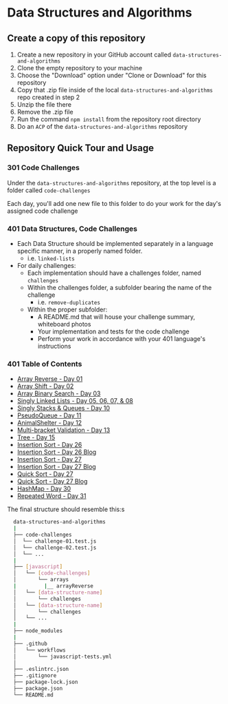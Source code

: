 # Data Structures and Algorithms

## Create a copy of this repository

1. Create a new repository in your GitHub account called `data-structures-and-algorithms`
1. Clone the empty repository to your machine
1. Choose the "Download" option under "Clone or Download" for this repository
1. Copy that .zip file inside of the local `data-structures-and-algorithms` repo created in step 2
1. Unzip the file there
1. Remove the .zip file
1. Run the command `npm install` from the repository root directory
1. Do an `ACP` of the `data-structures-and-algorithms` repository

## Repository Quick Tour and Usage

### 301 Code Challenges

Under the `data-structures-and-algorithms` repository, at the top level is a folder called `code-challenges`

Each day, you'll add one new file to this folder to do your work for the day's assigned code challenge

### 401 Data Structures, Code Challenges

- Each Data Structure should be implemented separately in a language specific manner, in a properly named folder.
  - i.e. `linked-lists`
- For daily challenges:
  - Each implementation should have a challenges folder, named `challenges`
  - Within the challenges folder, a subfolder bearing the name of the challenge
    - i.e. `remove-duplicates`
  - Within the proper subfolder:
    - A README.md that will house your challenge summary, whiteboard photos
    - Your implementation and tests for the code challenge
    - Perform your work in accordance with your 401 language's instructions

### 401 Table of Contents

- [Array Reverse - Day 01](javascript/code-challenges/arrays/arrayReverse/README.md)
- [Array Shift  - Day 02](javascript/code-challenges/arrays/arrayShift/README.md)
- [Array Binary Search  - Day 03](javascript/code-challenges/arrays/arrayBinarySearch/README.md)
- [Singly Linked Lists - Day 05, 06, 07, & 08](javascript/code-challenges/linked-list/linkedList/README.md)
- [Singly Stacks & Queues - Day 10](javascript/code-challenges/stack-and-queue/README.md)
- [PseudoQueue - Day 11](javascript/code-challenges/stack-and-queue/queueWithStacks/README.md)
- [AnimalShelter - Day 12](javascript/code-challenges/stack-and-queue/fifoAnimalShelter/README.md)
- [Multi-bracket Validation - Day 13](javascript/code-challenges/multiBracketValidation/README.md)
- [Tree - Day 15](javascript/code-challenges/tree/README.md)
- [Insertion Sort - Day 26](javascript/code-challenges/insertion-sort/README.md)
- [Insertion Sort - Day 26 Blog](javascript/code-challenges/insertion-sort/blog.md)
- [Insertion Sort - Day 27](javascript/code-challenges/merge-sort/README.md)
- [Insertion Sort - Day 27 Blog](javascript/code-challenges/merge-sort/blog.md)
- [Quick Sort - Day 27](javascript/code-challenges/quick-sort/README.md)
- [Quick Sort - Day 27 Blog](javascript/code-challenges/quick-sort/Blog.md)
- [HashMap - Day 30](javascript/code-challenges/hashMap/README.md)
- [Repeated Word - Day 31](javascript/code-challenges/repeated-word/README.md)


The final structure should resemble this:s

```bash
  data-structures-and-algorithms
  |
  ├── code-challenges
  │  └── challenge-01.test.js
  │  └── challenge-02.test.js
  │  └── ...
  |
  ├── [javascript]
  │   └── [code-challenges]
  │       └── arrays
  |         |__ arrayReverse
  │   └── [data-structure-name]
  │       └── challenges
  │   └── [data-structure-name]
  │       └── challenges
  │   └── ...
  |
  ├── node_modules
  |
  ├── .github
  │   └── workflows
  │       └── javascript-tests.yml
  │
  ├── .eslintrc.json
  ├── .gitignore
  ├── package-lock.json
  ├── package.json
  └── README.md
```
